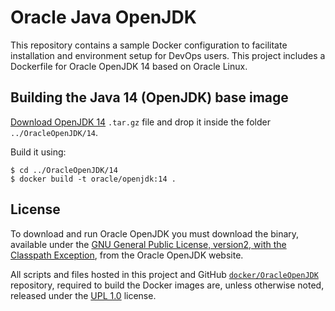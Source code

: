 Oracle Java OpenJDK
=====
This repository contains a sample Docker configuration to facilitate installation and environment setup for DevOps users. This project includes a Dockerfile for Oracle OpenJDK 14 based on Oracle Linux.

## Building the Java 14 (OpenJDK) base image
[Download OpenJDK 14](https://jdk.java.net/14/) `.tar.gz` file and drop it inside the folder `../OracleOpenJDK/14`.

Build it using:

```
$ cd ../OracleOpenJDK/14
$ docker build -t oracle/openjdk:14 .
```

## License
To download and run Oracle OpenJDK you must download the binary, available under the [GNU General Public License, version2, with the Classpath Exception](https://openjdk.java.net/legal/gplv2+ce.html), from the Oracle OpenJDK website.

All scripts and files hosted in this project and GitHub [`docker/OracleOpenJDK`](./) repository, required to build the Docker images are, unless otherwise noted, released under the [UPL 1.0](https://oss.oracle.com/licenses/upl/) license.
